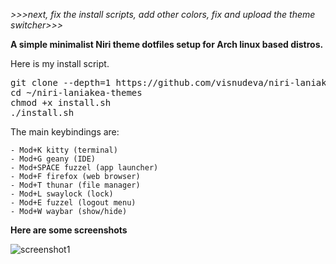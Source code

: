 *>>>*next, fix the install scripts, add other colors, fix and upload the theme switcher>>>**

**A simple minimalist Niri theme dotfiles setup for Arch linux based distros.**

Here is my install script.

<pre>git clone --depth=1 https://github.com/visnudeva/niri-laniakea-themes.git ~/Niri70S
cd ~/niri-laniakea-themes
chmod +x install.sh
./install.sh</pre>

The main keybindings are:
     
    - Mod+K kitty (terminal)
    - Mod+G geany (IDE)
    - Mod+SPACE fuzzel (app launcher)
    - Mod+F firefox (web browser)
    - Mod+T thunar (file manager)
    - Mod+L swaylock (lock)
    - Mod+E fuzzel (logout menu)
    - Mod+W waybar (show/hide)


**Here are some screenshots**

![screenshot1](https://github.com/visnudeva/niri-laniakea-themes/blob/main/Screenshot1.png)

